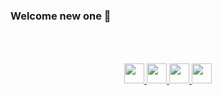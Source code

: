 ### Welcome new one 👋

<!-- <img align='right' src="https://github.com/RiveraMariano/riveramariano/blob/main/horde.png" width="200px" height="auto"> -->


<!-- EXTRACTO DE CODIGO 
```javascript
const aboutMe = {
   description: "Anime/Videogames lover",
   code: [Javascript, HTML, CSS, Java, CSharp],
   technologies: {
      frontEnd: {
         js: ["React"],
         css: ["Materialize", "Skeleton", "Bootstrap", "Material-UI"]
      },
      backEnd: {
         java: ["BootsFaces, PrimeFaces"],
         js: ["Node", "Express"],
         csharp: ["Asp.net Core"]
      },
      databases: ["MongoDB", "mySQL", "SQLServer"]
   },
   currentOccupation: ["Last year student, open for job opportunities"],
   challenge: "I'm working towards being able to speak French",
   funFact: "There are two ways to write error-free programs; only the third one works"
};
```
-->
<!-- MIS ESTADÍSTICAS 
<br>
<p align="center">
<img align="center" width="400px" height="auto" src="https://github-readme-stats.vercel.app/api?username=riveramariano&&show_icons=true&theme=merko&count_private=true&include_all_commits=true" alt="My Github Stats">
<img align="center" width="395px" height="auto" src="https://github-readme-stats.vercel.app/api/top-langs/?username=riveramariano&layout=compact&theme=merko" alt="My Github Stats">
</p>
-->

<!-- FOOTER --!>
<br>
<!-- INFORMACIÓN DE CONTACTO -->
<h6></h6>
      <div align="center">
         <a href="https://twitter.com/rivveramariano">
         <img src="https://github.com/gauravghongde/social-icons/blob/master/PNG/Black/Twitter_black.png" width="32" height="32"/>
         </a>
         <a href="https://www.linkedin.com/in/riveramariano/">
         <img src="https://github.com/gauravghongde/social-icons/blob/master/PNG/Black/LinkedIN_black.png" width="32" height="32"/>
         </a>
         <a href="https://www.instagram.com/rivveramariano/?hl=es-la">
         <img src="https://github.com/gauravghongde/social-icons/blob/master/PNG/Black/Instagram_black.png" width="32" height="32"/>
         </a>
         <a href="mailto:rivveramariano@gmail.com">
         <img src="https://github.com/gauravghongde/social-icons/blob/master/PNG/Black/Gmail_black.png" width="32" height="32"/>
         </a>
      </div>
<!-- FIN INFORMACIÓN DE CONTACTO -->
